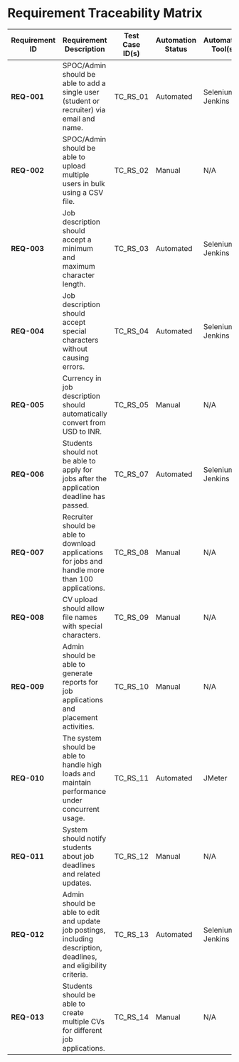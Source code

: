 # Requirement Traceability Matrix

| **Requirement ID** | **Requirement Description**                                                                                      | **Test Case ID(s)**               | **Automation Status** | **Automation Tool(s)**  | **Bug ID(s)**         | **Status**           |
|---------------------|--------------------------------------------------------------------------------------------------------------------|-----------------------------------|-----------------------|-------------------------|-----------------------|----------------------|
| **REQ-001**         | SPOC/Admin should be able to add a single user (student or recruiter) via email and name.                          | TC_RS_01                          | Automated             | Selenium, Jenkins       | N/A               | Pass                 |
| **REQ-002**         | SPOC/Admin should be able to upload multiple users in bulk using a CSV file.                                       | TC_RS_02                          | Manual                | N/A                     | N/A               | Pass                 |
| **REQ-003**         | Job description should accept a minimum and maximum character length.                                              | TC_RS_03                          | Automated             | Selenium, Jenkins       | BUG-001               | Open                 |
| **REQ-004**         | Job description should accept special characters without causing errors.                                           | TC_RS_04                          | Automated             | Selenium, Jenkins       | BUG-002               | Open                 |
| **REQ-005**         | Currency in job description should automatically convert from USD to INR.                                          | TC_RS_05                          | Manual                | N/A                     | BUG-003               | Open                 |
| **REQ-006**         | Students should not be able to apply for jobs after the application deadline has passed.                           | TC_RS_07                          | Automated             | Selenium, Jenkins       | BUG-004               | Done                 |
| **REQ-007**         | Recruiter should be able to download applications for jobs and handle more than 100 applications.                   | TC_RS_08                          | Manual                | N/A                     | BUG-005               | Open                 |
| **REQ-008**         | CV upload should allow file names with special characters.                                                         | TC_RS_09                          | Manual             | N/A       | BUG-006               | Open                 |
| **REQ-009**         | Admin should be able to generate reports for job applications and placement activities.                            | TC_RS_10                          | Manual                | N/A                     | N/A               | Pass                 |
| **REQ-010**         | The system should be able to handle high loads and maintain performance under concurrent usage.                    | TC_RS_11                          | Automated             |  JMeter        | N/A               | Pass(add the jmeter results here)                 |
| **REQ-011**         | System should notify students about job deadlines and related updates.                                              | TC_RS_12                          | Manual                | N/A                     | N/A               | Pass                 |
| **REQ-012**         | Admin should be able to edit and update job postings, including description, deadlines, and eligibility criteria.  | TC_RS_13                          | Automated             | Selenium, Jenkins       | N/A               | Pass                 |
| **REQ-013**         | Students should be able to create multiple CVs for different job applications.                                     | TC_RS_14                          | Manual                | N/A                     | N/A               | Pass                |

